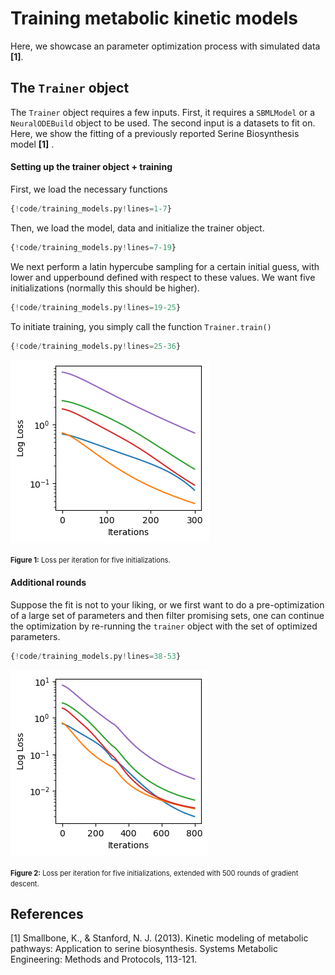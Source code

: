 # Training metabolic kinetic models
Here, we showcase an parameter optimization process with simulated data **[1]**.

## The `Trainer` object
The `Trainer` object requires a few inputs. First, it requires a `SBMLModel` or a `NeuralODEBuild` object to be used. The second input is a datasets to fit on. Here, we show the fitting of a previously reported Serine Biosynthesis model **[1]** .

#### Setting up the trainer object + training
First, we load the necessary functions 

```python
{!code/training_models.py!lines=1-7}
```

Then, we load the model, data and initialize the trainer object. 

```python
{!code/training_models.py!lines=7-19}
```
We next perform a latin hypercube sampling for a certain initial guess, with lower and upperbound defined with respect to these values. We want five initializations (normally this should be higher).

```python
{!code/training_models.py!lines=19-25}
```


To initiate training, you simply call the function `Trainer.train()`

```python
{!code/training_models.py!lines=25-36}
```


![loss](images/loss_per_iter.png)

<span style="font-size: 0.8em;"><b>Figure 1:</b> Loss per iteration for five initializations.</span>
#### Additional rounds
Suppose the fit is not to your liking, or we first want to do a pre-optimization of a large set of parameters and then filter promising sets, 
one can continue the optimization by re-running the `trainer` object with the set of optimized parameters.

```python
{!code/training_models.py!lines=38-53}
```

![loss_extended](images/loss_per_iter_extended.png)

<span style="font-size: 0.8em;"><b>Figure 2:</b> Loss per iteration for five initializations, extended with 500 rounds of gradient descent.</span>
## References
[1] Smallbone, K., & Stanford, N. J. (2013). Kinetic modeling of metabolic pathways: Application to serine biosynthesis. Systems Metabolic Engineering: Methods and Protocols, 113-121.
